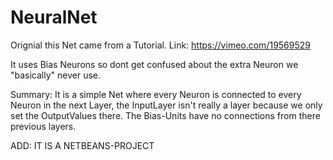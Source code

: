 # NeuralNet

Orignial this Net came from a Tutorial.
Link: https://vimeo.com/19569529

It uses Bias Neurons so dont get confused about the extra Neuron we 
"basically" never use.

Summary:
It is a simple Net where every Neuron is connected to every Neuron in
the next Layer, the InputLayer isn't really a layer because we only 
set the OutputValues there. The Bias-Units have no connections from there
previous layers.

ADD: IT IS A NETBEANS-PROJECT
